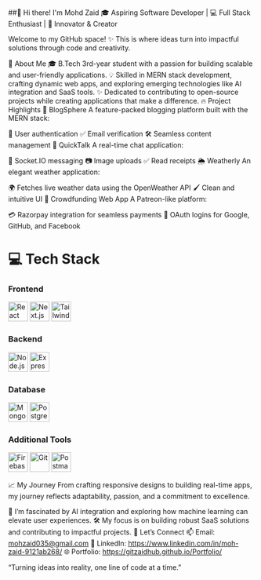 ##👋 Hi there! I'm Mohd Zaid
🎓 Aspiring Software Developer | 💻 Full Stack Enthusiast | 🌟 Innovator & Creator

Welcome to my GitHub space!
✨ This is where ideas turn into impactful solutions through code and creativity.

🚀 About Me
🎓 B.Tech 3rd-year student with a passion for building scalable and user-friendly applications.
💡 Skilled in MERN stack development, crafting dynamic web apps, and exploring emerging technologies like AI integration and SaaS tools.
✨ Dedicated to contributing to open-source projects while creating applications that make a difference.
🔥 Project Highlights
📝 BlogSphere
A feature-packed blogging platform built with the MERN stack:

🔑 User authentication
✅ Email verification
🛠️ Seamless content management
💬 QuickTalk
A real-time chat application:

🔄 Socket.IO messaging
📷 Image uploads
✅ Read receipts
🌦️ Weatherly
An elegant weather application:

🌍 Fetches live weather data using the OpenWeather API
🖌️ Clean and intuitive UI
🤝 Crowdfunding Web App
A Patreon-like platform:

💳 Razorpay integration for seamless payments
🔐 OAuth logins for Google, GitHub, and Facebook


# 💻 Tech Stack  

### **Frontend**  
<img src="https://cdn.jsdelivr.net/gh/devicons/devicon/icons/react/react-original.svg" alt="React" width="40" height="40" />  <img src="https://cdn.jsdelivr.net/gh/devicons/devicon/icons/nextjs/nextjs-original.svg" alt="Next.js" width="40" height="40" />  <img src="https://cdn.jsdelivr.net/gh/devicons/devicon/icons/tailwindcss/tailwindcss-plain.svg" alt="TailwindCSS" width="40" height="40" />  

### **Backend**  
<img src="https://cdn.jsdelivr.net/gh/devicons/devicon/icons/nodejs/nodejs-original.svg" alt="Node.js" width="40" height="40" />  
<img src="https://cdn.jsdelivr.net/gh/devicons/devicon/icons/express/express-original.svg" alt="Express.js" width="40" height="40" />  

### **Database**  
<img src="https://cdn.jsdelivr.net/gh/devicons/devicon/icons/mongodb/mongodb-original.svg" alt="MongoDB" width="40" height="40" />  <img src="https://cdn.jsdelivr.net/gh/devicons/devicon/icons/postgresql/postgresql-original.svg" alt="PostgreSQL" width="40" height="40" />  

### **Additional Tools**  
<img src="https://cdn.jsdelivr.net/gh/devicons/devicon/icons/firebase/firebase-plain.svg" alt="Firebase" width="40" height="40" />  <img src="https://cdn.jsdelivr.net/gh/devicons/devicon/icons/git/git-original.svg" alt="Git" width="40" height="40" />  <img src="https://cdn.jsdelivr.net/gh/devicons/devicon/icons/postman/postman-plain.svg" alt="Postman" width="40" height="40" />  


📈 My Journey
From crafting responsive designs to building real-time apps, my journey reflects adaptability, passion, and a commitment to excellence.

🌟 I’m fascinated by AI integration and exploring how machine learning can elevate user experiences.
🛠️ My focus is on building robust SaaS solutions and contributing to impactful projects.
🌟 Let’s Connect
📫 Email: mohzaid035@gmail.com
💼 LinkedIn: https://www.linkedin.com/in/moh-zaid-9121ab268/
🌐 Portfolio: https://gitzaidhub.github.io/Portfolio/

“Turning ideas into reality, one line of code at a time.”

